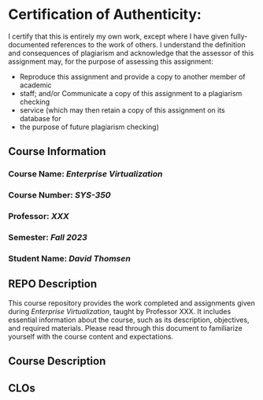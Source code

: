 # Certification of Authenticity:
I certify that this is entirely my own work, except where I have given
fully-documented references to the work of others. I understand the definition
and consequences of plagiarism and acknowledge that the assessor of this
assignment may, for the purpose of assessing this assignment:
- Reproduce this assignment and provide a copy to another member of academic
- staff; and/or Communicate a copy of this assignment to a plagiarism checking
- service (which may then retain a copy of this assignment on its database for
- the purpose of future plagiarism checking)

## Course Information

### Course Name: _Enterprise Virtualization_
### Course Number: _SYS-350_
### Professor: _XXX_
### Semester: _Fall 2023_
### Student Name: _David Thomsen_


## REPO Description

This course repository provides the work completed and assignments given during _Enterprise Virtualization_, taught by Professor XXX. It includes essential information about the course, such as its description, objectives, and required materials. Please read through this document to familiarize yourself with the course content and expectations.

## Course Description



## CLOs


